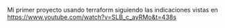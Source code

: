 Mi primer proyecto usando terraform siguiendo las indicaciones vistas en https://www.youtube.com/watch?v=SLB_c_ayRMo&t=438s
